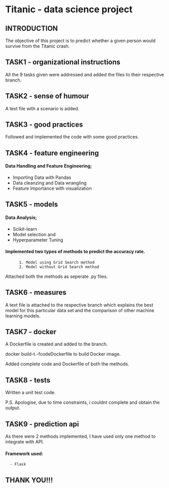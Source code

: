 # Titanic - data science project 

## INTRODUCTION

The objective of this project is to predict whether a given person would survive from the Titanic crash.


## TASK1 - organizational instructions
All the 9 tasks given were addressed and added the files to their respective branch.

## TASK2 - sense of humour
A text file with a scenario is added.

## TASK3 - good practices
Followed and implemented the code with some good practices.

## TASK4 - feature engineering
#### Data Handling and Feature Engineering;
  - Importing Data with Pandas
  - Data cleanzing and Data wrangling
  - Feature Importance with visualization

## TASK5 - models
#### Data Analysis;
  - Scikit-learn 
  - Model selection and 
  - Hyperparameter Tuning
  
   #### Implemented two types of methods to predict the accuracy rate.
          1. Model using Grid Search method
          2. Model without Grid Search method

Attached both the methods as seperate .py files.

## TASK6 - measures
A text file is attached to the respective branch which explains the best model for this particular data set and the comparison of other machine learning models.

## TASK7 - docker
A Dockerfile is created and added to the branch.

docker build-t<name>.-fcodeDockerfile to build Docker image.
 
Added complete code and Dockerfile of both the methods. 
 
## TASK8 - tests
Written a unit test code.

P.S. Apologise, due to time constraints, i couldnt complete and obtain the output.

## TASK9 - prediction api
As there were 2 methods implemented, I have used only one method to integrate with API.
 #### Framework used:
      - Flask


## THANK YOU!!!
